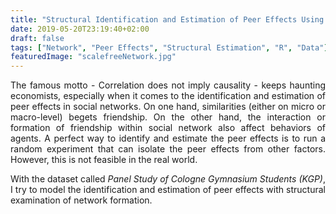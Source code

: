 ```yaml
---
title: "Structural Identification and Estimation of Peer Effects Using Network Data"
date: 2019-05-20T23:19:40+02:00
draft: false
tags: ["Network", "Peer Effects", "Structural Estimation", "R", "Data"]
featuredImage: "scalefreeNetwork.jpg"
---
```


<div style="text-align:justify">

The famous motto - Correlation does not imply causality - keeps haunting economists, especially when it comes to the identification and estimation of peer effects in social networks. On one hand, similarities (either on micro or macro-level) begets friendship. On the other hand, the interaction or formation of friendship within social network also affect behaviors of agents. A perfect way to identify and estimate the peer effects is to run a random experiment that can isolate the peer effects from other factors. However, this is not feasible in the real world.

With the dataset called *Panel Study of Cologne Gymnasium Students (KGP)*, I try to model the identification and estimation of peer effects with structural examination of network formation.
